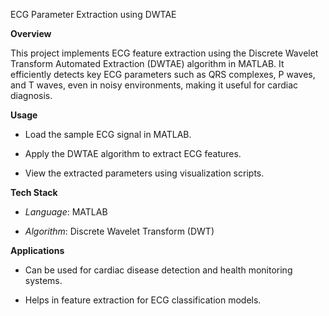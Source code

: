 ECG Parameter Extraction using DWTAE

**Overview**

This project implements ECG feature extraction using the Discrete Wavelet Transform Automated Extraction (DWTAE) algorithm in MATLAB. It efficiently detects key ECG parameters such as QRS complexes, P waves, and T waves, even in noisy environments, making it useful for cardiac diagnosis.

**Usage**
- Load the sample ECG signal in MATLAB.

- Apply the DWTAE algorithm to extract ECG features.

- View the extracted parameters using visualization scripts.

**Tech Stack**
- *Language*: MATLAB

- *Algorithm*: Discrete Wavelet Transform (DWT)

**Applications**
- Can be used for cardiac disease detection and health monitoring systems.

- Helps in feature extraction for ECG classification models.

